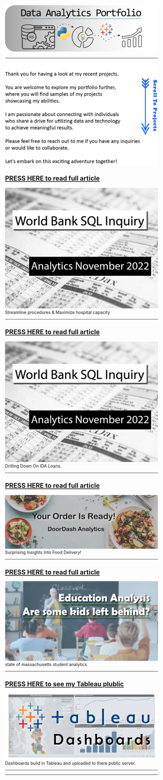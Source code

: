#### <img src="images/Portfolio_Header.png?raw=true"/>

---

#### <img src="images/welcome message2.jpg?raw=true"/>

## [PRESS HERE to read full article](/Hospital_project.md)
<img src="Bank_Vissuals/Bank Project Header.jpg?raw=true"/>
Streamline procedures & Maximize hospital capacity

---
## [PRESS HERE to read full article](/Bank_Project.md)
<img src="Bank_Vissuals/Bank Project Header.jpg?raw=true"/>
Drilling Down On IDA Loans.

---
## [PRESS HERE to read full article](/doordash_project.md)
<img src="images/TitleImage_Doordash_Trimmed.jpg?raw=true"/>
Surprising Insights Into Food Delivery!

---
## [PRESS HERE to read full article](/schoolproject.md)
<img src="images/Education project.jpg?raw=true"/>
state of massachusetts student analytics


---
## [PRESS HERE to see my Tableau plublic](https://public.tableau.com/app/profile/trevor.maxwell4413)
<img src="images/Tableau Thumbnail.png?raw=true"/>
Dashboards build in Tableau and uploaded to there public server. 

---


---




